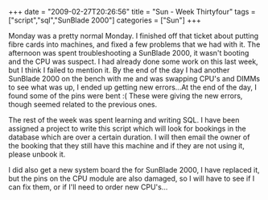 +++
date = "2009-02-27T20:26:56"
title = "Sun - Week Thirtyfour"
tags = ["script","sql","SunBlade 2000"]
categories = ["Sun"]
+++

Monday was a pretty normal Monday. I finished off that ticket about putting fibre cards into machines, and fixed a few problems that we had with it.
The afternoon was spent troubleshooting a SunBlade 2000, it wasn't booting and the CPU was suspect. I had already done some work on this last week, but I think I failed to mention it. By the end of the day I had another SunBlade 2000 on the bench with me and was swapping CPU's and DIMMs to see what was up, I ended up getting new errors...At the end of the day, I found some of the pins were bent :( These were giving the new errors, though seemed related to the previous ones.

The rest of the week was spent learning and writing SQL. I have been assigned a project to write this script which will look for bookings in the database which are over a certain duration. I will then email the owner of the booking that they still have this machine and if they are not using it, please unbook it.

I did also get a new system board the for SunBlade 2000, I have replaced it, but the pins on the CPU module are also damaged, so I will have to see if I can fix them, or if I'll need to order new CPU's...
